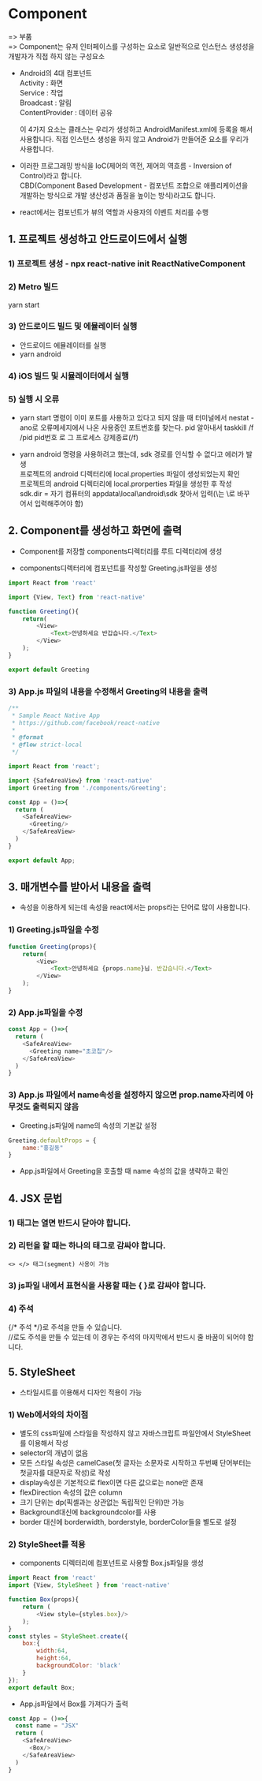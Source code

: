 # Component  
=> 부품  
=> Component는 유저 인터페이스를 구성하는 요소로 일반적으로 인스턴스 생성성을 개발자가 직접 하지 않는 구성요소  

* Android의 4대 컴포넌트  
    Activity : 화면  
    Service : 작업  
    Broadcast : 알림  
    ContentProvider : 데이터 공유  

    이 4가지 요소는 클래스는 우리가 생성하고 AndroidManifest.xml에 등록을 해서 사용합니다. 직접 인스턴스 생성을 하지 않고 Android가 만들어준 요소를 우리가 사용합니다.  

* 이러한 프로그래밍 방식을 IoC(제어의 역전, 제어의 역흐름 - Inversion of Control)라고 합니다.  
CBD(Component Based Development - 컴포넌트 조합으로 애플리케이션을 개발하는 방식으로 개발 생산성과 품질을 높이는 방식)라고도 합니다.  

* react에서는 컴포넌트가 뷰의 역할과 사용자의 이벤트 처리를 수행  

## 1. 프로젝트 생성하고 안드로이드에서 실행  
### 1) 프로젝트 생성 - npx react-native init ReactNativeComponent  

### 2) Metro 빌드  
yarn start

### 3) 안드로이드 빌드 및 에뮬레이터 실행  
* 안드로이드 에뮬레이터를 실행  
* yarn android  

### 4) iOS 빌드 및 시뮬레이터에서 실행  

### 5) 실행 시 오류 
* yarn start 명령이 이미 포트를 사용하고 있다고 되지 않을 때
    터미널에서 nestat -ano로 오류메세지에서 나온 사용중인 포트번호를 찾는다. 
    pid 알아내서 taskkill /f /pid pid번호 로 그 프로세스 강제종료(/f)

* yarn android 명령을 사용하려고 했는데, sdk 경로를 인식할 수 없다고 에러가 발생  
    프로젝트의 android 디렉터리에 local.properties 파일이 생성되었는지 확인  
    프로젝트의 android 디렉터리에 local.prorperties 파일을 생성한 후 작성  
    sdk.dir = 자기 컴퓨터의 appdata\local\android\sdk 찾아서 입력(\는 \\로 바꾸어서 입력해주어야 함)

## 2. Component를 생성하고 화면에 출력  
* Component를 저장할 components디렉터리를 루트 디렉터리에 생성  

* components디렉터리에 컴포넌트를 작성할 Greeting.js파일을 생성
```javascript
import React from 'react'

import {View, Text} from 'react-native'

function Greeting(){
    return(
        <View>
            <Text>안녕하세요 반갑습니다.</Text>
        </View>
    );
}

export default Greeting
```  

### 3) App.js 파일의 내용을 수정해서 Greeting의 내용을 출력  
```javascript
/**
 * Sample React Native App
 * https://github.com/facebook/react-native
 * 
 * @format
 * @flow strict-local
 */

import React from 'react';

import {SafeAreaView} from 'react-native'
import Greeting from './components/Greeting';

const App = ()=>{
  return (
    <SafeAreaView>
      <Greeting/>
    </SafeAreaView>
  )
}

export default App;
```  

## 3. 매개변수를 받아서 내용을 출력  
* 속성을 이용하게 되는데 속성을 react에서는 props라는 단어로 많이 사용합니다.  

### 1) Greeting.js파일을 수정
```javascript
function Greeting(props){
    return(
        <View>
            <Text>안녕하세요 {props.name}님. 반갑습니다.</Text>
        </View>
    );
}
```  

### 2) App.js파일을 수정  
```javascript
const App = ()=>{
  return (
    <SafeAreaView>
      <Greeting name="초코칩"/>
    </SafeAreaView>
  )
}
```  

### 3) App.js 파일에서 name속성을 설정하지 않으면 prop.name자리에 아무것도 출력되지 않음  
* Greeting.js파일에 name의 속성의 기본값 설정  
```javascript
Greeting.defaultProps = {
    name:"홍길동"
}
```

* App.js파일에서 Greeting을 호출할 때 name 속성의 값을 생략하고 확인  

## 4. JSX 문법  
### 1) 태그는 열면 반드시 닫아야 합니다.  
### 2) 리턴을 할 때는 하나의 태그로 감싸야 합니다.  
    <> </> 태그(segment) 사용이 가능  

### 3) js파일 내에서 표현식을 사용할 때는 { }로 감싸야 합니다.  

### 4) 주석  
{/* 주석 */}로 주석을 만들 수 있습니다.  
//로도 주석을 만들 수 있는데 이 경우는 주석의 마지막에서 반드시 줄 바꿈이 되어야 합니다.  

## 5. StyleSheet  
* 스타일시트를 이용해서 디자인 적용이 가능  

### 1) Web에서와의 차이점  
* 별도의 css파일에 스타일을 작성하지 않고 자바스크립트 파일안에서 StyleSheet를 이용해서 작성  
* selector의 개념이 없음  
* 모든 스타일 속성은 camelCase(첫 글자는 소문자로 시작하고 두번째 단어부터는 첫글자를 대문자로 작성)로 작성  
* display속성은 기본적으로 flex이면 다른 값으로는 none만 존재  
* flexDirection 속성의 값은 column  
* 크기 단위는 dp(픽셀과는 상관없는 독립적인 단위)만 가능  
* Background대신에 backgroundcolor를 사용  
* border 대신에 borderwidth, borderstyle, borderColor들을 별도로 설정  

### 2) StyleSheet를 적용
* components 디렉터리에 컴포넌트로 사용할 Box.js파일을 생성  
```javascript
import React from 'react'
import {View, StyleSheet } from 'react-native'

function Box(props){
    return (
        <View style={styles.box}/>
    );
}
const styles = StyleSheet.create({
    box:{
        width:64,
        height:64,
        backgroundColor: 'black'
    }
});
export default Box;
```  

* App.js파일에서 Box를 가져다가 출력  
```javascript
const App = ()=>{
  const name = "JSX"
  return (
    <SafeAreaView>
      <Box/>
    </SafeAreaView>
  )
}
```  